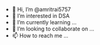- 👋 Hi, I’m @amritrai5757
- 👀 I’m interested in DSA
- 🌱 I’m currently learning ...
- 💞️ I’m looking to collaborate on ...
- 📫 How to reach me ...

<!---
amritrai5757/amritrai5757 is a ✨ special ✨ repository because its `README.md` (this file) appears on your GitHub profile.
You can click the Preview link to take a look at your changes.
--->
